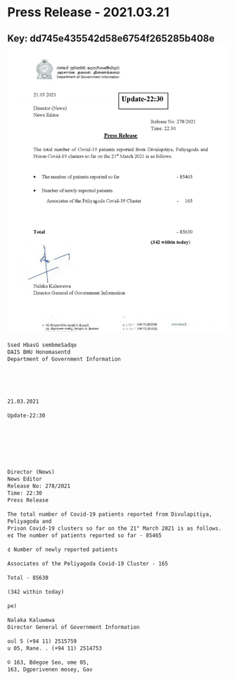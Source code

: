 # Press Release - 2021.03.21 
Key: dd745e435542d58e6754f265285b408e 
![img](img/dd745e435542d58e6754f265285b408e.jpg)
---
```
Ssed HbasG sembmeSadqo
DAIS BHU Honomasentd
Department of Government Information

 

 

21.03.2021

Update-22:30

 

 

 

Director (News)
News Editor
Release No: 278/2021
Time: 22:30
Press Release

The total number of Covid-19 patients reported from Divulapitiya, Peliyagoda and
Prison Covid-19 clusters so far on the 21" March 2021 is as follows.
e¢ The number of patients reported so far - 85465

¢ Number of newly reported patients

Associates of the Peliyagoda Covid-19 Cluster - 165

Total - 85630

(342 within today)

pe)

Nalaka Kaluwewa
Director General of Government Information

oul 5 (+94 11) 2515759
u 05, Rane. . (+94 11) 2514753

© 163, Bdegoe Seo, ome 05,
163, Dgperivenen mosey, Gav

    

```
